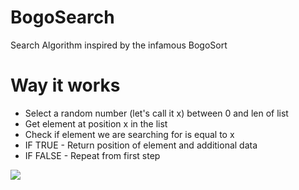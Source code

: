 # BogoSearch
Search Algorithm inspired by the infamous BogoSort

# Way it works

* Select a random number (let's call it x) between 0 and len of list
* Get element at position x in the list
* Check if element we are searching for is equal to x
* IF TRUE - Return position of element and additional data
* IF FALSE - Repeat from first step

<center><img src = "https://i.imgur.com/MwGHU6a.png" style="min-width:100%; min-height:100%" /> </center>
<center>BogoSort Running</center>
